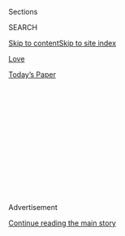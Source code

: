 <div id="app">

<div>

<div>

<div>

<div class="NYTAppHideMasthead css-1q2w90k e1suatyy0">

<div class="section css-ui9rw0 e1suatyy2">

<div class="css-eph4ug er09x8g0">

<div class="css-6n7j50">

</div>

<span class="css-1dv1kvn">Sections</span>

<div class="css-10488qs">

<span class="css-1dv1kvn">SEARCH</span>

</div>

[Skip to content](#site-content)[Skip to site
index](#site-index)

</div>

<div id="masthead-section-label" class="css-1wr3we4 eaxe0e00">

[Love](https://www.nytimes.com/section/fashion/weddings)

</div>

<div class="css-10698na e1huz5gh0">

</div>

</div>

<div id="masthead-bar-one" class="section hasLinks css-15hmgas e1csuq9d3">

<div class="css-uqyvli e1csuq9d0">

</div>

<div class="css-1uqjmks e1csuq9d1">

</div>

<div class="css-9e9ivx">

[](https://myaccount.nytimes.com/auth/login?response_type=cookie&client_id=vi)

</div>

<div class="css-1bvtpon e1csuq9d2">

[Today’s
Paper](https://www.nytimes.com/section/todayspaper)

</div>

</div>

</div>

</div>

<div data-aria-hidden="false">

<div id="site-content" data-role="main">

<div>

<div class="css-1aor85t" style="opacity:0.000000001;z-index:-1;visibility:hidden">

<div class="css-1hqnpie">

<div class="css-epjblv">

<span class="css-17xtcya">[Love](/section/fashion/weddings)</span><span class="css-x15j1o">|</span><span class="css-fwqvlz">Next
Stop:
Marriage</span>

</div>

<div class="css-k008qs">

<div class="css-1iwv8en">

<span class="css-18z7m18"></span>

<div>

</div>

</div>

<span class="css-1n6z4y">https://nyti.ms/2CZcc1l</span>

<div class="css-1705lsu">

<div class="css-4xjgmj">

<div class="css-4skfbu" data-role="toolbar" data-aria-label="Social Media Share buttons, Save button, and Comments Panel with current comment count" data-testid="share-tools">

  - 
  - 
  - 
  - 
    
    <div class="css-6n7j50">
    
    </div>

  - 

</div>

</div>

</div>

</div>

</div>

</div>

<div id="NYT_TOP_BANNER_REGION" class="css-13pd83m">

</div>

<div id="top-wrapper" class="css-1sy8kpn">

<div id="top-slug" class="css-l9onyx">

Advertisement

</div>

[Continue reading the main
story](#after-top)

<div class="ad top-wrapper" style="text-align:center;height:100%;display:block;min-height:250px">

<div id="top" class="place-ad" data-position="top" data-size-key="top">

</div>

</div>

<div id="after-top">

</div>

</div>

<div>

<div id="sponsor-wrapper" class="css-1hyfx7x">

<div id="sponsor-slug" class="css-19vbshk">

Supported by

</div>

[Continue reading the main
story](#after-sponsor)

<div id="sponsor" class="ad sponsor-wrapper" style="text-align:center;height:100%;display:block">

</div>

<div id="after-sponsor">

</div>

</div>

<div class="css-186x18t">

vows

</div>

<div class="css-1vkm6nb ehdk2mb0">

# Next Stop: Marriage

</div>

Sara Ziff and Reed Young met on a train platform. They hit it off, but
neither expected much from the encounter and said their goodbyes without
an introduction. Four months later they matched on a dating app.

<div class="css-79elbk" data-testid="photoviewer-wrapper">

<div class="css-z3e15g" data-testid="photoviewer-wrapper-hidden">

</div>

<div class="css-1a48zt4 ehw59r15" data-testid="photoviewer-children">

![<span class="css-16f3y1r e13ogyst0" data-aria-hidden="true">Sara Ziff,
a fashion model and labor activist, and Reed Young, a photographer, were
married June 23 at the Manitou train station in Philipstown, N.Y., where
they had met exactly a year
ago.</span><span class="css-cnj6d5 e1z0qqy90" itemprop="copyrightHolder"><span class="css-1ly73wi e1tej78p0">Credit...</span><span><span>Jose
A. Alvarado Jr. for The New York
Times</span></span></span>](https://static01.nyt.com/images/2020/07/26/fashion/24Vows-ModelActivist1/merlin_173908452_121834c5-2ab7-4830-bedd-1c85133e89a7-articleLarge.jpg?quality=75&auto=webp&disable=upscale)

</div>

</div>

<div class="css-18e8msd">

<div class="css-vp77d3 epjyd6m0">

<div class="css-1baulvz">

By <span class="css-1baulvz last-byline" itemprop="name">Tammy La
Gorce</span>

</div>

</div>

  - 
    
    <div class="css-ld3wwf e16638kd2">
    
    July 24,
    2020
    
    </div>

  - 
    
    <div class="css-4xjgmj">
    
    <div class="css-d8bdto" data-role="toolbar" data-aria-label="Social Media Share buttons, Save button, and Comments Panel with current comment count" data-testid="share-tools">
    
      - 
      - 
      - 
      - 
        
        <div class="css-6n7j50">
        
        </div>
    
      - 
    
    </div>
    
    </div>

</div>

</div>

<div class="section meteredContent css-1r7ky0e" name="articleBody" itemprop="articleBody">

<div class="css-1fanzo5 StoryBodyCompanionColumn">

<div class="css-53u6y8">

When Sara Ziff, a fashion model and labor activist, boarded a train in
Philipstown, N.Y., in June 2019 after a four-day hike along the
Appalachian Trail, glamour certainly didn’t get on board with her.

“I was thoroughly exhausted and smelly,” said Ms. Ziff, who has been the
face of campaigns for designers like Stella McCartney and Diane von
Furstenberg.

She hadn’t showered in days. And this left her feeling less than
confident about the possibility of impressing a handsome stranger she
met on the train platform who was also on his way home to New York City.
The stranger, [Reed Young](https://www.reedyoung.com/), a photographer,
tacitly confirmed she may not have been at her most magnetic when they
parted company. Although they had chatted before getting on the train
and throughout the hour-plus ride about their hiking adventures, he said
goodbye without asking for her name or number.

</div>

</div>

<div class="css-1fanzo5 StoryBodyCompanionColumn">

<div class="css-53u6y8">

Ms. Ziff, the founder and executive director of the [Model
Alliance](https://modelalliance.org/), a nonprofit research, policy and
advocacy group for fashion industry workers, wasn’t expecting much from
the encounter anyway. She had gotten out of her trail experience what
she wanted: a getaway with a few fellow models who also needed a break
from their cellphones and work obligations. By the time she strapped on
her massive hiking pack for the walk home to her West Village apartment,
after a subway ride to Union Square, the prospect of romance with Mr.
Young seemed as distant as the train whistle at Philipstown’s tiny
Manitou Station.

</div>

</div>

<div class="css-79elbk" data-testid="photoviewer-wrapper">

<div class="css-z3e15g" data-testid="photoviewer-wrapper-hidden">

</div>

<div class="css-1a48zt4 ehw59r15" data-testid="photoviewer-children">

![<span class="css-16f3y1r e13ogyst0" data-aria-hidden="true">By the
conclusion of their 15-minute ceremony not a single passenger had
surfaced.</span><span class="css-cnj6d5 e1z0qqy90" itemprop="copyrightHolder"><span class="css-1ly73wi e1tej78p0">Credit...</span><span>Jose
A. Alvarado Jr. for The New York
Times</span></span>](https://static01.nyt.com/images/2020/07/24/fashion/24Vows-ModelActivist2/merlin_173908464_7da15faa-1928-4d9b-b172-c715fef84cde-articleLarge.jpg?quality=75&auto=webp&disable=upscale)

</div>

</div>

<div class="css-1fanzo5 StoryBodyCompanionColumn">

<div class="css-53u6y8">

“When I decided to go on this hiking adventure with my girlfriends I had
been single for a while,” she said. “I was really not thinking about
guys. To be honest, I was kind of over men at that point in my life and
very focused on my work and resigned to maybe never meeting the right
person.”

Ms. Ziff, 38, started modeling at 14 after being discovered by a
photographer after school on the streets of Manhattan, where she grew
up. Her father, Edward Ziff, is a professor of biochemistry at N.Y.U.’s
school of medicine. Her mother, Susan Taylorson Ziff, is semiretired
from her position as a lawyer at the law firm of Gerstein Strauss &
Rinaldi. She has a younger brother, Benjamin Ziff.

Her decision to take the scout seriously and become a model did not sit
well with her parents. “I come from an academic background,” she said.
“Fashion and modeling just wasn’t a part of the world I grew up in. My
parents were horrified. I thought it would be better than babysitting,
which is what a lot of my friends were doing.”

In many ways, it was.

By the early 2000s, Ms. Ziff had been in ad campaigns for brands like
the Gap and had walked runways for luxury labels including Prada, Chanel
and Christian Dior; she still accepts the occasional modeling job. “I
was one of the lucky ones, in that I got to be the face of big brands,”
she said. “But I also experienced the pitfalls of what remains a largely
unregulated
industry.”

</div>

</div>

<div class="css-79elbk" data-testid="photoviewer-wrapper">

<div class="css-z3e15g" data-testid="photoviewer-wrapper-hidden">

</div>

<div class="css-1a48zt4 ehw59r15" data-testid="photoviewer-children">

<div class="css-1xdhyk6 erfvjey0">

<span class="css-1ly73wi e1tej78p0">Image</span>

<div class="css-zjzyr8">

<div data-testid="lazyimage-container" style="height:257.77777777777777px">

</div>

</div>

</div>

<span class="css-16f3y1r e13ogyst0" data-aria-hidden="true">A local
florist decorated the train station with garlands of roses and
ranunculus.</span><span class="css-cnj6d5 e1z0qqy90" itemprop="copyrightHolder"><span class="css-1ly73wi e1tej78p0">Credit...</span><span>Jose
A. Alvarado Jr. for The New York
Times</span></span>

</div>

</div>

<div class="css-79elbk" data-testid="photoviewer-wrapper">

<div class="css-z3e15g" data-testid="photoviewer-wrapper-hidden">

</div>

<div class="css-1a48zt4 ehw59r15" data-testid="photoviewer-children">

<div class="css-1xdhyk6 erfvjey0">

<span class="css-1ly73wi e1tej78p0">Image</span>

<div class="css-zjzyr8">

<div data-testid="lazyimage-container" style="height:257.77777777777777px">

</div>

</div>

</div>

<span class="css-16f3y1r e13ogyst0" data-aria-hidden="true">“One year
ago today I got butterflies when I spotted you,” Ms. Ziff read from her
handwritten vows. “My life is happier and better with you in
it.”</span><span class="css-cnj6d5 e1z0qqy90" itemprop="copyrightHolder"><span class="css-1ly73wi e1tej78p0">Credit...</span><span>Jose
A. Alvarado Jr. for The New York Times</span></span>

</div>

</div>

<div class="css-1fanzo5 StoryBodyCompanionColumn">

<div class="css-53u6y8">

These pitfalls, she said, included sexual harassment and difficulties
getting paid for her work. In 2010, while a student at Columbia, where
she graduated, she co-directed a documentary, “Picture Me: A Model’s
Diary,” that traces the highs and lows of models’ lives in front of the
camera, including her own. Two years later, the prevalence of struggles
within the industry and the lack of an organizing body to help with
issues like nonpayment and racial discrimination inspired Ms. Ziff to
start the Model Alliance.

She led the effort to introduce New York State’s Child Model Act, which
was enacted in 2013, and was involved in other legislative efforts to
secure fair working conditions in the industry. In 2016, she earned a
master’s degree in public administration from Harvard. She paid for her
undergraduate and graduate education with money she made modeling. Now,
“I very much appreciate my parents’ emphasis on education,” she said.
If she had a teenage daughter who was interested in modeling, she added,
she would advise proceeding with caution.

At the time of the Manitou Station encounter with Mr. Young, caution
also defined her approach to dating. Her work had landed her in a
precarious position. “When you run a nonprofit, you’re constantly trying
to fund raise to make sure you can continue with the work that’s
meaningful to you,” she said. “It can be hard to be fully present in a
relationship.” Though she had felt a tug of curiosity about Mr. Young,
it had been easily dismissed for that reason. “I remember thinking he
was very handsome. But I didn’t want to push
it.”

</div>

</div>

<div class="css-79elbk" data-testid="photoviewer-wrapper">

<div class="css-z3e15g" data-testid="photoviewer-wrapper-hidden">

</div>

<div class="css-1a48zt4 ehw59r15" data-testid="photoviewer-children">

<div class="css-1xdhyk6 erfvjey0">

<span class="css-1ly73wi e1tej78p0">Image</span>

<div class="css-zjzyr8">

<div data-testid="lazyimage-container" style="height:257.77777777777777px">

</div>

</div>

</div>

<span class="css-16f3y1r e13ogyst0" data-aria-hidden="true">Although the
couple hit it off during their first meeting, they didn’t start to date
until many weeks later when they matched on a dating
app.</span><span class="css-cnj6d5 e1z0qqy90" itemprop="copyrightHolder"><span class="css-1ly73wi e1tej78p0">Credit...</span><span>Jose
A. Alvarado Jr. for The New York Times</span></span>

</div>

</div>

<div class="css-1fanzo5 StoryBodyCompanionColumn">

<div class="css-53u6y8">

At the same time, Mr. Young had been harboring regret about the woman
who walked away from him at the Union Square subway station on June 23,
2019. As he continued his ride home to Bedford-Stuyvesant, Brooklyn, he
chided himself for his reticence.

“I wasn’t brave enough in the moment,” said Mr. Young, also 38, who has
worked as a photographer for magazines including Wired and Time, and for
the fashion line Tibi. “I remember sitting on the subway being so mad at
myself, and then walking home that Sunday afternoon being so bummed,
like, ‘Now I’m all alone. What did I have to lose?’”

Mr. Young grew up in Minneapolis with an older sister, Julie Taggart,
and his mother, Barbara Iverson, the retired president of the financial
services industry practice at Weber Shandwick, a public relations firm,
and his father, Douglas Young, the retired chief executive of Endura
Financial, a credit union. He graduated from Brooks Institute of
Photography in Santa Barbara, Calif., after an adolescent struggle to
find a career path.

“When Sara was being discovered as a model, I was getting my first job
at McDonald’s,” he said. His parents also pushed education. “But I
didn’t have the bandwidth for it. To be honest, my No. 1 priority was
hanging out with friends. I was very social.”

His friendliness has been an asset on the far-flung photo essay projects
he assigns himself each year, which have taken him to places including
Alaska and Japan. “I’ll think of an idea and go cover it, then come back
and find a magazine or newspaper to publish it,” he said. This fall, he
will begin a master’s degree in journalism at
Columbia.

</div>

</div>

<div class="css-79elbk" data-testid="photoviewer-wrapper">

<div class="css-z3e15g" data-testid="photoviewer-wrapper-hidden">

</div>

<div class="css-1a48zt4 ehw59r15" data-testid="photoviewer-children">

<div class="css-1xdhyk6 erfvjey0">

<span class="css-1ly73wi e1tej78p0">Image</span>

<div class="css-zjzyr8">

<div data-testid="lazyimage-container" style="height:257.77777777777777px">

</div>

</div>

</div>

<span class="css-16f3y1r e13ogyst0" data-aria-hidden="true">Ms. Ziff and
Mr. Young are both avid hikers. When they first met on the train
platform, she had just finished a four-day hike along the Appalachian
Trail. After their ceremony, they changed clothes and hit the trails
again.</span><span class="css-cnj6d5 e1z0qqy90" itemprop="copyrightHolder"><span class="css-1ly73wi e1tej78p0">Credit...</span><span>Jose
A. Alvarado Jr. for The New York
Times</span></span>

</div>

</div>

<div class="css-79elbk" data-testid="photoviewer-wrapper">

<div class="css-z3e15g" data-testid="photoviewer-wrapper-hidden">

</div>

<div class="css-1a48zt4 ehw59r15" data-testid="photoviewer-children">

<div class="css-1xdhyk6 erfvjey0">

<span class="css-1ly73wi e1tej78p0">Image</span>

<div class="css-zjzyr8">

<div data-testid="lazyimage-container" style="height:257.77777777777777px">

</div>

</div>

</div>

<span class="css-16f3y1r e13ogyst0" data-aria-hidden="true">The bride
and groom and their guests took an hourlong hike to a picnic area after
the
ceremony.</span><span class="css-cnj6d5 e1z0qqy90" itemprop="copyrightHolder"><span class="css-1ly73wi e1tej78p0">Credit...</span><span>Jose
A. Alvarado Jr. for The New York Times</span></span>

</div>

</div>

<div class="css-1fanzo5 StoryBodyCompanionColumn">

<div class="css-53u6y8">

Neither Mr. Young nor Ms. Ziff has ever married. Both describe
themselves as serial monogamists. When he met Ms. Ziff at the train
station, Mr. Young was looking for his next girlfriend on dating apps.
Reluctantly. “I had been single for a while too, and I went through
phases where I really wanted to meet somebody,” he said. “But at 37,
which is how old I was when I met Sara, you go out on these dates, and
you can tell right away it’s not the right person. With Sara, I remember
there was this nice feeling.”

When they matched on Hinge last October, he nearly dropped his phone. “I
was so happy,” he said. Ms. Ziff had only recently posted her profile at
the urging of friends who convinced her she shouldn’t give up on dating.
Mr. Young introduced himself through the app: “This may be a little
creepy,” he wrote, “but I’m almost positive we’ve already met.”

Their first date, on Oct. 29, was at Malatesta Trattoria in the West
Village. The chemistry they felt on the train resurfaced instantly.
Within weeks, he was riding his bike to the West Village regularly for
dinner dates in Manhattan, and Ms. Ziff and her rescue dog, Tillie, were
commuting to Bed-Stuy for home-cooked dinners.

“That was one of the nice things for me, because I don’t have much of a
kitchen,” she said. “That’s when the nesting started. We became
homebodies together.” By Christmas, Ms. Ziff had agreed to spend the
holidays in Palm Springs, Calif., where Mr. Young’s parents have winter
homes. “I thought it was a bold move on my part, because we stayed for
eight days.”

Ms. Ziff fit right in. “Sara is smart and beautiful and so
down-to-earth,” Ms. Iverson said. “Reed had only known her five or six
weeks, but by the time they left I knew that this was the one for him.
He just absolutely lights up around her.”

</div>

</div>

<div class="css-1fanzo5 StoryBodyCompanionColumn">

<div class="css-53u6y8">

*\[*[*Sign up for Love Letter and always get the latest in Modern Love,
weddings, and relationships in the news by
email.*](https://www.nytimes.com/newsletters/love-letter?module=inline)*\]*

</div>

</div>

<div class="css-79elbk" data-testid="photoviewer-wrapper">

<div class="css-z3e15g" data-testid="photoviewer-wrapper-hidden">

</div>

<div class="css-1a48zt4 ehw59r15" data-testid="photoviewer-children">

<div class="css-1xdhyk6 erfvjey0">

<span class="css-1ly73wi e1tej78p0">Image</span>

<div class="css-zjzyr8">

<div data-testid="lazyimage-container" style="height:257.77777777777777px">

</div>

</div>

</div>

<span class="css-16f3y1r e13ogyst0" data-aria-hidden="true">They
celebrated with a catered lunch from Greedi Kitchen, a vegan cafe in
Brooklyn.</span><span class="css-cnj6d5 e1z0qqy90" itemprop="copyrightHolder"><span class="css-1ly73wi e1tej78p0">Credit...</span><span>Jose
A. Alvarado Jr. for The New York Times</span></span>

</div>

</div>

<div class="css-1fanzo5 StoryBodyCompanionColumn">

<div class="css-53u6y8">

Their next getaway, to Costa Rica in early March, was rocked by the
start of the pandemic. “The news out of New York was bad, so we extended
our trip, but eventually flights out of Costa Rica started seeming
nonexistent,” Mr. Young said. At the end of the month, they secured
tickets to Palm Springs. Their lives, like the rest of the world’s, had
changed by then. But in a way that transcended the virus.

“Between morning hikes in the rainforest and afternoon swims in the
ocean, we decided to get married,” Ms. Ziff said. “There was no formal
proposal. It was more like a series of discussions. But we decided to do
it while the world was unraveling.”

In late May, they returned to New York with a plan to get married at the
spot they had met a year earlier. On June 23, Ms. Ziff, in a white
cotton-voile dress by Esteban Cortazar and flat strappy sandals, held a
bouquet of white peonies as she walked down a dusty country road toward
the Manitou Station flanked by her friends Lisa and Peter Yanowitz. Ms.
Yanowitz, a former model and now a labor and delivery nurse at Lenox
Hill Hospital, was ordained by the Universal Life Church to marry them.
Mr. Yanowitz, a musician, provided musical accompaniment during the walk
on a pocket-size flute painted to look like a toucan. The wedding’s two
other guests were Mr. Young’s friends: Edward Mostoller, a consumer
protection attorney at Brooklyn Volunteers Lawyers Project, had been Mr.
Young’s hiking partner last summer when he met Ms. Ziff. Jaka Vinsek, a
photographer and cinematographer, is a frequent collaborator of his.

As the couple met under the shelter of the station, ornamented by a
local florist with garlands of roses and ranunculus, Ms. Yanowitz
started by telling them the universe wanted them to be together. “To
meet on a tiny little platform in the middle of nowhere, all the stars
have to align,” she
said.

</div>

</div>

<div class="css-79elbk" data-testid="photoviewer-wrapper">

<div class="css-z3e15g" data-testid="photoviewer-wrapper-hidden">

</div>

<div class="css-1a48zt4 ehw59r15" data-testid="photoviewer-children">

<div class="css-1xdhyk6 erfvjey0">

<span class="css-1ly73wi e1tej78p0">Image</span>

<div class="css-zjzyr8">

<div data-testid="lazyimage-container" style="height:257.77777777777777px">

</div>

</div>

</div>

<span class="css-16f3y1r e13ogyst0" data-aria-hidden="true">The
newlyweds enjoy the panoramic views of the Hudson
River.</span><span class="css-cnj6d5 e1z0qqy90" itemprop="copyrightHolder"><span class="css-1ly73wi e1tej78p0">Credit...</span><span>Jose
A. Alvarado Jr. for The New York Times</span></span>

</div>

</div>

<div class="css-1fanzo5 StoryBodyCompanionColumn">

<div class="css-53u6y8">

Mr. Young, in black pants and a black jacket pulled from his closet, was
the first to read handwritten vows. “I’ll never forget how radiant you
looked on that bench last summer,” he told Ms. Ziff. “I’ll never forget
the dread I felt on the subway home for failing to ask you on a date.”

After a train roared past, it was Ms. Ziff’s turn. “One year ago today I
got butterflies when I spotted you,” she said. “My life is happier and
better with you in it.”

By the conclusion of the 15-minute ceremony, when Ms. Yanowitz
pronounced them married, not a single passenger had surfaced. Ms. Ziff
and Mr. Young celebrated the semiprivate moment with a marathon kiss
before Ms. Ziff tossed her bouquet behind her toward the train tracks.
Mr. Mostoller, the only single wedding guest, was waiting to catch it.

### On This Day

**When** June 23, 2020

**Where** The Manitou train station in Philipstown, N.Y.

**Heat of the Moment** Mr. Young and Ms. Ziff exchanged custom gold
bands during the ceremony. The rings, ordered from Bario Neal Jewelry in
Philadelphia, were a struggle to put on during the 90-degree day.

**Together This Time** After the ceremony, the couple and their guests
took an hourlong hike to a picnic area, where they celebrated with a
catered lunch packed by Greedi Kitchen, a vegan cafe in Brooklyn.

</div>

</div>

<div class="css-1fanzo5 StoryBodyCompanionColumn">

<div class="css-53u6y8">

**More Nesting** After the wedding, Ms. Ziff and Mr. Young planned to
finish moving Ms. Ziff into Mr. Young’s Brooklyn apartment. “We’ve had
so much time off with the pandemic that it seemed strange to think of
going on a honeymoon,” Mr. Young said.

*Continue following our fashion and lifestyle coverage on Facebook
(*[*Styles*](https://www.facebook.com/nytimesstyles) *and* [*Modern
Love*](https://www.facebook.com/modernlove)*), Twitter
(*[*Styles*](https://twitter.com/nytstyles)*,*
[*Fashion*](https://twitter.com/nytfashion) *and*
[*Weddings*](https://twitter.com/nytimesvows)*) and*
[*Instagram*](https://instagram.com/nytimesfashion)*.*

</div>

</div>

<div>

</div>

</div>

<div>

</div>

<div>

</div>

<div>

</div>

<div>

<div id="bottom-wrapper" class="css-1ede5it">

<div id="bottom-slug" class="css-l9onyx">

Advertisement

</div>

[Continue reading the main
story](#after-bottom)

<div id="bottom" class="ad bottom-wrapper" style="text-align:center;height:100%;display:block;min-height:90px">

</div>

<div id="after-bottom">

</div>

</div>

</div>

</div>

</div>

## Site Index

<div>

</div>

## Site Information Navigation

  - [© <span>2020</span> <span>The New York Times
    Company</span>](https://help.nytimes.com/hc/en-us/articles/115014792127-Copyright-notice)

<!-- end list -->

  - [NYTCo](https://www.nytco.com/)
  - [Contact
    Us](https://help.nytimes.com/hc/en-us/articles/115015385887-Contact-Us)
  - [Work with us](https://www.nytco.com/careers/)
  - [Advertise](https://nytmediakit.com/)
  - [T Brand Studio](http://www.tbrandstudio.com/)
  - [Your Ad
    Choices](https://www.nytimes.com/privacy/cookie-policy#how-do-i-manage-trackers)
  - [Privacy](https://www.nytimes.com/privacy)
  - [Terms of
    Service](https://help.nytimes.com/hc/en-us/articles/115014893428-Terms-of-service)
  - [Terms of
    Sale](https://help.nytimes.com/hc/en-us/articles/115014893968-Terms-of-sale)
  - [Site
    Map](https://spiderbites.nytimes.com)
  - [Help](https://help.nytimes.com/hc/en-us)
  - [Subscriptions](https://www.nytimes.com/subscription?campaignId=37WXW)

</div>

</div>

</div>

</div>
